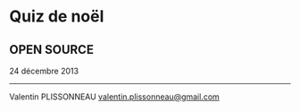 Quiz de noël
======================

OPEN SOURCE
-------------------------

24 décembre 2013


-------------------------

Valentin PLISSONNEAU
valentin.plissonneau@gmail.com
